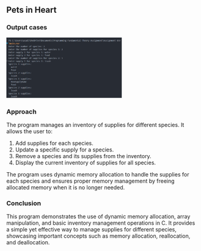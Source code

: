 ## Pets in Heart

### Output cases
<img src = "../Images/problem05.png" width = "60%" height = "auto">

### Approach
The program manages an inventory of supplies for different species. It allows the user to:
1. Add supplies for each species.
2. Update a specific supply for a species.
3. Remove a species and its supplies from the inventory.
4. Display the current inventory of supplies for all species.

The program uses dynamic memory allocation to handle the supplies for each species and ensures proper memory management by freeing allocated memory when it is no longer needed.

### Conclusion
This program demonstrates the use of dynamic memory allocation, array manipulation, and basic inventory management operations in C. It provides a simple yet effective way to manage supplies for different species, showcasing important concepts such as memory allocation, reallocation, and deallocation.
